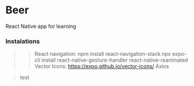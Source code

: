 # Beer
React Native app for learning

### Instalations
>> React navigation: npm install react-navigation-stack
>> npx expo-cli install react-native-gesture-handler react-native-reanimated
>> Vector Icons: https://expo.github.io/vector-icons/
>> Axios

> test